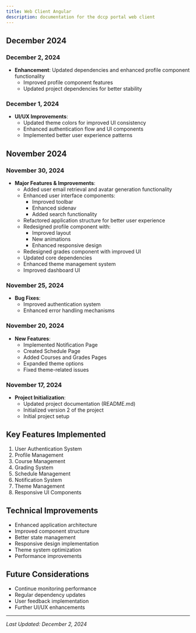 ```yaml
---
title: Web Client Angular
description: documentation for the dccp portal web client
---
```


## December 2024

### December 2, 2024
- **Enhancement**: Updated dependencies and enhanced profile component functionality
  - Improved profile component features
  - Updated project dependencies for better stability

### December 1, 2024
- **UI/UX Improvements**:
  - Updated theme colors for improved UI consistency
  - Enhanced authentication flow and UI components
  - Implemented better user experience patterns

## November 2024

### November 30, 2024
- **Major Features & Improvements**:
  - Added user email retrieval and avatar generation functionality
  - Enhanced user interface components:
    - Improved toolbar
    - Enhanced sidenav
    - Added search functionality
  - Refactored application structure for better user experience
  - Redesigned profile component with:
    - Improved layout
    - New animations
    - Enhanced responsive design
  - Redesigned grades component with improved UI
  - Updated core dependencies
  - Enhanced theme management system
  - Improved dashboard UI

### November 25, 2024
- **Bug Fixes**:
  - Improved authentication system
  - Enhanced error handling mechanisms

### November 20, 2024
- **New Features**:
  - Implemented Notification Page
  - Created Schedule Page
  - Added Courses and Grades Pages
  - Expanded theme options
  - Fixed theme-related issues

### November 17, 2024
- **Project Initialization**:
  - Updated project documentation (README.md)
  - Initialized version 2 of the project
  - Initial project setup

## Key Features Implemented
1. User Authentication System
2. Profile Management
3. Course Management
4. Grading System
5. Schedule Management
6. Notification System
7. Theme Management
8. Responsive UI Components

## Technical Improvements
- Enhanced application architecture
- Improved component structure
- Better state management
- Responsive design implementation
- Theme system optimization
- Performance improvements

## Future Considerations
- Continue monitoring performance
- Regular dependency updates
- User feedback implementation
- Further UI/UX enhancements

---
*Last Updated: December 2, 2024*
